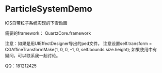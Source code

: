 # ParticleSystemDemo
iOS自带粒子系统实现的下雪动画

需要的framework：
QuartzCore.framework

注意：如果是用UIEffectDesigner导出的ped文件，
注意设置self.transform = CGAffineTransformMake(1, 0, 0, -1, 0, self.bounds.size.height);
如果使用中有疑问，可以联系我一起讨论。

QQ：181212425
